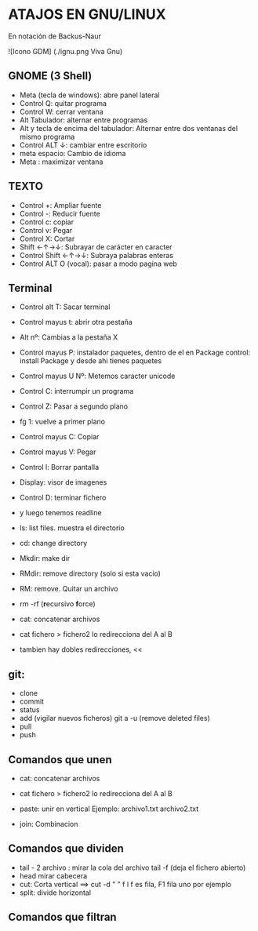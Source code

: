 # ATAJOS EN GNU/LINUX

En notación de Backus-Naur

![Icono GDM] (./ignu.png Viva Gnu)

## GNOME (3 Shell) 

- Meta (tecla de windows): abre panel lateral
- Control Q: quitar programa
- Control W: cerrar ventana
- Alt Tabulador: alternar entre programas
- Alt y tecla de encima del tabulador: Alternar entre dos ventanas del mismo programa
- Control ALT ↓: cambiar entre escritorio
- meta espacio: Cambio de idioma
- Meta : maximizar ventana

## TEXTO

- Control +: Ampliar fuente
- Control -: Reducir fuente
- Control c: copiar
- Control v: Pegar
- Control X: Cortar
- Shift ←↑→↓: Subrayar de carácter en caracter
- Control Shift ←↑→↓: Subraya palabras enteras
- Control ALT O (vocal): pasar a modo pagina web 

## Terminal

- Control alt T: Sacar terminal
- Control mayus t: abrir otra pestaña
- Alt nº: Cambias a la pestaña X
- Control mayus P: instalador paquetes, dentro de el en Package control: install Package y desde ahi tienes paquetes 
- Control mayus U Nº: Metemos caracter unicode

- Control C: interrumpir un programa
- Control Z: Pasar a segundo plano
- fg 1: vuelve a primer plano

- Control mayus C: Copiar
- Control mayus V: Pegar
- Control l: Borrar pantalla
- Display: visor de imagenes
- Control D: terminar fichero

- y luego tenemos readline

- ls: list files. muestra el directorio
- cd: change directory
- Mkdir: make dir
- RMdir: remove directory (solo si esta vacio)
- RM: remove. Quitar un archivo
- rm -rf (**r**ecursivo **f**orce)
- cat: concatenar archivos
- cat fichero > fichero2 lo redirecciona del A al B
- tambien hay dobles redirecciones, <<

## git:

- clone
- commit
- status
- add (vigilar nuevos ficheros)
  git a -u (remove deleted files)
- pull
- push

## Comandos que unen
- cat: concatenar archivos
- cat fichero > fichero2 lo redirecciona del A al B
- paste: unir en vertical    Ejemplo: archivo1.txt archivo2.txt

- join: Combinacion

## Comandos que dividen
- tail - 2 archivo : mirar la cola del archivo
tail -f (deja el fichero abierto)
- head mirar cabecera
- cut: Corta vertical ==> cut -d " " f l
f es fila, F1 fila uno por ejemplo
- split: divide horizontal

## Comandos que filtran

